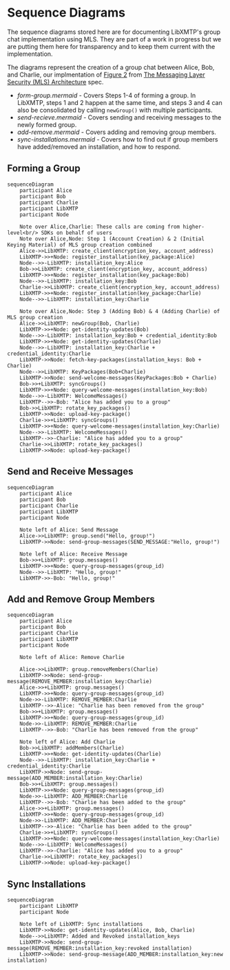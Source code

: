 # Sequence Diagrams

The sequence diagrams stored here are for documenting LibXMTP's group chat implementation using MLS.  They are part of a work in progress but we are putting them here for transparency and to keep them current with the implementation.

The diagrams represent the creation of a group chat between Alice, Bob, and Charlie, our implmentation of [Figure 2](https://messaginglayersecurity.rocks/mls-architecture/draft-ietf-mls-architecture.html#fig-group-formation-example) from [The Messaging Layer Security (MLS) Architecture](https://messaginglayersecurity.rocks/mls-architecture/draft-ietf-mls-architecture.html) spec. 

* *form-group.mermaid* - Covers Steps 1-4 of forming a group.  In LibXMTP, steps 1 and 2 happen at the same time, and steps 3 and 4 can also be consolidated by calling `newGroup()` with multiple participants.
* *send-recieve.mermaid* - Covers sending and receiving messages to the newly formed group.
* *add-remove.mermaid* - Covers adding and removing group members.
* *sync-installations.mermaid* - Covers how to find out if group members have added/removed an installation, and how to respond.

## Forming a Group

```mermaid
sequenceDiagram
    participant Alice
    participant Bob
    participant Charlie
    participant LibXMTP
    participant Node

    Note over Alice,Charlie: These calls are coming from higher-level<br/> SDKs on behalf of users
    Note over Alice,Node: Step 1 (Account Creation) & 2 (Initial Keying Material) of MLS group creation combined
    Alice->>LibXMTP: create_client(encryption_key, account_address)
    LibXMTP->>+Node: register_installation(key_package:Alice)
    Node-->>-LibXMTP: installation_key:Alice
    Bob->>LibXMTP: create_client(encryption_key, account_address)
    LibXMTP->>+Node: register_installation(key_package:Bob)
    Node-->>-LibXMTP: installation_key:Bob
    Charlie->>LibXMTP: create_client(encryption_key, account_address)
    LibXMTP->>+Node: register_installation(key_package:Charlie)
    Node-->>-LibXMTP: installation_key:Charlie 

    Note over Alice,Node: Step 3 (Adding Bob) & 4 (Adding Charlie) of MLS group creation
    Alice->>LibXMTP: newGroup(Bob, Charlie)
    LibXMTP->>+Node: get-identity-updates(Bob)
    Node-->>-LibXMTP: installation_key:Bob + credential_identity:Bob
    LibXMTP->>+Node: get-identity-updates(Charlie)
    Node-->>-LibXMTP: installation_key:Charlie + credential_identity:Charlie   
    LibXMTP->>Node: fetch-key-packages(installation_keys: Bob + Charlie)
    Node-->>LibXMTP: KeyPackages(Bob+Charlie) 
    LibXMTP->>Node: send-welcome-messages(KeyPackages:Bob + Charlie)
    Bob->>+LibXMTP: syncGroups()
    LibXMTP->>+Node: query-welcome-messages(installation_key:Bob)
    Node-->>-LibXMTP: WelcomeMessages()
    LibXMTP-->>-Bob: "Alice has added you to a group"   
    Bob->>LibXMTP: rotate_key_packages()
    LibXMTP->>Node: upload-key-package()
    Charlie->>+LibXMTP: syncGroups()
    LibXMTP->>+Node: query-welcome-messages(installation_key:Charlie)
    Node-->>-LibXMTP: WelcomeMessages()
    LibXMTP-->>-Charlie: "Alice has added you to a group"   
    Charlie->>LibXMTP: rotate_key_packages()
    LibXMTP->>Node: upload-key-package() 
```

## Send and Receive Messages

```mermaid
sequenceDiagram
    participant Alice
    participant Bob
    participant Charlie
    participant LibXMTP
    participant Node

    Note left of Alice: Send Message
    Alice->>LibXMTP: group.send("Hello, group!")
    LibXMTP->>Node: send-group-messages(SEND_MESSAGE:"Hello, group!")

    Note left of Alice: Receive Message
    Bob->>+LibXMTP: group.messages()
    LibXMTP->>+Node: query-group-messages(group_id)
    Node-->>-LibXMTP: "Hello, group!"
    LibXMTP->>-Bob: "Hello, group!"
```

## Add and Remove Group Members

```mermaid
sequenceDiagram
    participant Alice
    participant Bob
    participant Charlie
    participant LibXMTP
    participant Node
    
    Note left of Alice: Remove Charlie

    Alice->>LibXMTP: group.removeMembers(Charlie)
    LibXMTP->>Node: send-group-message(REMOVE_MEMBER:installation_key:Charlie)
    Alice->>+LibXMTP: group.messages()
    LibXMTP->>+Node: query-group-messages(group_id)
    Node->>-LibXMTP: REMOVE_MEMBER:Charlie
    LibXMTP-->>-Alice: "Charlie has been removed from the group"
    Bob->>+LibXMTP: group.messages()
    LibXMTP->>+Node: query-group-messages(group_id)
    Node->>-LibXMTP: REMOVE_MEMBER:Charlie
    LibXMTP-->>-Bob: "Charlie has been removed from the group"

    Note left of Alice: Add Charlie
    Bob->>LibXMTP: addMembers(Charlie)
    LibXMTP->>+Node: get-identity-updates(Charlie)
    Node-->>-LibXMTP: installation_key:Charlie + credential_identity:Charlie  
    LibXMTP->>Node: send-group-message(ADD_MEMBER:installation_key:Charlie)
    Bob->>+LibXMTP: group.messages()
    LibXMTP->>+Node: query-group-messages(group_id)
    Node->>-LibXMTP: ADD_MEMBER:Charlie
    LibXMTP-->>-Bob: "Charlie has been added to the group"    
    Alice->>+LibXMTP: group.messages()
    LibXMTP->>+Node: query-group-messages(group_id)
    Node->>-LibXMTP: ADD_MEMBER:Charlie
    LibXMTP-->>-Alice: "Charlie has been added to the group"  
    Charlie->>+LibXMTP: syncGroups()
    LibXMTP->>+Node: query-welcome-messages(installation_key:Charlie)
    Node-->>-LibXMTP: WelcomeMessages()
    LibXMTP-->>-Charlie: "Alice has added you to a group"   
    Charlie->>LibXMTP: rotate_key_packages()
    LibXMTP->>Node: upload-key-package()   
```

## Sync Installations

```mermaid
sequenceDiagram
    participant LibXMTP
    participant Node

    Note left of LibXMTP: Sync installations
    LibXMTP->>Node: get-identity-updates(Alice, Bob, Charlie)
    Node-->>LibXMTP: Added and Revoked installation_keys
    LibXMTP->>Node: send-group-message(REMOVE_MEMBER:installation_key:revoked installation)
    LibXMTP->>Node: send-group-message(ADD_MEMBER:installation_key:new installation) 
```
